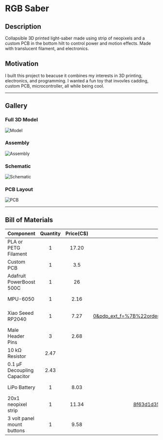 # RGB Saber

## Description

Collapsible 3D printed light-saber made using strip of neopixels and a custom PCB in the bottom hilt to control power and motion effects. Made with translucent filament, and electronics.

## Motivation

I built this project to beacuse it combines my interests in 3D printing, electronics, and programming. I wanted a fun toy that invovles cadding, custom PCB, microcontroller, all while being cool.

---

## Gallery

### Full 3D Model
![Model](https://hc-cdn.hel1.your-objectstorage.com/s/v3/1d36873c29ba3a11aa21cd488ee18cd1a008545b_image.png)

### Assembly
![Assembly](https://hc-cdn.hel1.your-objectstorage.com/s/v3/33c3c40f43e308743065bab0ddf5dd657cb26b87_image.png)

### Schematic
![Schematic](https://hc-cdn.hel1.your-objectstorage.com/s/v3/510a52b7503bd1756012874e082a3a52cb886434_image.png)

### PCB Layout
![PCB](https://hc-cdn.hel1.your-objectstorage.com/s/v3/de6bb687d293a6ab25cb9b345f19867af3f4dfba_image.png)

---

## Bill of Materials

| Component                    | Quantity | Price(C$)    | Price    |
|------------------------------|:--------:|:--------:|:--------:|
| PLA or PETG Filament         |     1    | 17.20    | https://www.aliexpress.com/item/1005008799080678.html?spm=a2g0o.productlist.main.7.569155c4LpDaiD&algo_pvid=0cdf618c-4ac8-48f3-b76c-637597b9bf32&algo_exp_id=0cdf618c-4ac8-48f3-b76c-637597b9bf32-6&pdp_ext_f=%7B%22order%22%3A%2220%22%2C%22eval%22%3A%221%22%7D&pdp_npi=4%40dis%21CAD%2117.90%2117.20%21%21%2112.76%2112.26%21%402103241117496011728381886e0cfc%2112000046709698104%21sea%21CA%210%21ABX&curPageLogUid=TTxfIs3iXczu&utparam-url=scene%3Asearch%7Cquery_from%3A      |
| Custom PCB                   |     1    | 3.5      |       |
| Adafruit PowerBoost 500C     |     1    | 26       |       |
| MPU-6050                     |     1    | 2.16     | https://www.aliexpress.com/item/1005005682188615.html?spm=a2g0o.productlist.main.1.4e535c1dwuSMoC&algo_pvid=f0dd6247-6be6-4e40-af29-3791f561f5f8&algo_exp_id=f0dd6247-6be6-4e40-af29-3791f561f5f8-0&pdp_ext_f=%7B%22order%22%3A%22116%22%2C%22eval%22%3A%221%22%7D&pdp_npi=4%40dis%21CAD%212.86%212.16%21%21%2114.63%2111.05%21%402103247417496010492627169e4559%2112000033996007871%21sea%21CA%210%21ABX&curPageLogUid=RwTCb5QPqLdb&utparam-url=scene%3Asearch%7Cquery_from%3A      |
| Xiao Seeed RP2040            |     1    | 7.27     | https://www.aliexpress.com/item/1005008417542061.html?spm=a2g0o.productlist.main.1.481e7008rivjqS&algo_pvid=11cc1144-b9ab-43a2-9c0c-267de2563945&algo_exp_id=11cc1144-b9ab-43a2-9c0c-267de2563945-0&pdp_ext_f=%7B%22order%22%3A%22492%22%2C%22eval%22%3A%221%22%2C%22orig_sl_item_id%22%3A%221005008417542061%22%2C%22orig_item_id%22%3A%221005004459618789%22%7D&pdp_npi=4%40dis%21CAD%2115.94%217.27%21%21%2111.36%215.18%21%40210318e817496012303111303e073d%2112000044970570433%21sea%21CA%210%21ABX&curPageLogUid=BhqjZfFO2lA9&utparam-url=scene%3Asearch%7Cquery_from%3A      |
| Male Header Pins             |     3    | 2.68      | https://www.aliexpress.com/item/4000873858801.html?spm=a2g0o.productlist.main.1.17653d7caZEbCX&algo_pvid=7e6c9525-c84d-4b88-aefa-1952674cd5f5&algo_exp_id=7e6c9525-c84d-4b88-aefa-1952674cd5f5-0&pdp_ext_f=%7B%22order%22%3A%223658%22%2C%22eval%22%3A%221%22%7D&pdp_npi=4%40dis%21CAD%213.38%212.68%21%21%212.41%211.91%21%402103201917496012834233808e26f4%2110000010058190554%21sea%21CA%210%21ABX&curPageLogUid=K9WqpqLKTFdv&utparam-url=scene%3Asearch%7Cquery_from%3A      |
| 10 kΩ Resistor               |     2.47    |          | https://www.aliexpress.com/item/1005005670101072.html?spm=a2g0o.productlist.main.1.18ae7373QzZA2B&algo_pvid=66fd1724-733f-4ce0-8ba8-34b341e39640&algo_exp_id=66fd1724-733f-4ce0-8ba8-34b341e39640-0&pdp_ext_f=%7B%22order%22%3A%222247%22%2C%22eval%22%3A%221%22%7D&pdp_npi=4%40dis%21CAD%214.87%212.47%21%21%2124.95%2112.69%21%402103146f17496015463302370ed9d1%2112000033959066986%21sea%21CA%210%21ABX&curPageLogUid=KcMaed1KghFK&utparam-url=scene%3Asearch%7Cquery_from%3A      |
| 0.1 µF Decoupling Capacitor  |     2.43    |          | https://www.aliexpress.com/item/32973259342.html?spm=a2g0o.productlist.main.2.745060c6mVOSL3&algo_pvid=0f00e17f-19ee-4d8d-9fb7-312d358b29b6&algo_exp_id=0f00e17f-19ee-4d8d-9fb7-312d358b29b6-1&pdp_ext_f=%7B%22order%22%3A%222123%22%2C%22eval%22%3A%221%22%7D&pdp_npi=4%40dis%21CAD%213.13%212.43%21%21%2116.01%2112.43%21%402101c72a17496015899788222eda07%2166651074293%21sea%21CA%210%21ABX&curPageLogUid=grwcmkgx2m7M&utparam-url=scene%3Asearch%7Cquery_from%3A      |
| LiPo Battery                 |     1    | 8.03    | https://www.aliexpress.com/item/1005007252723935.html?spm=a2g0o.productlist.main.31.39d23b2cyRTTV5&algo_pvid=7b6f0939-255b-4789-9e2d-1e0eb49a3b33&algo_exp_id=7b6f0939-255b-4789-9e2d-1e0eb49a3b33-30&pdp_ext_f=%7B%22order%22%3A%22417%22%2C%22eval%22%3A%221%22%7D&pdp_npi=4%40dis%21CAD%2115.06%218.03%21%21%2177.11%2141.14%21%402103277f17496013600106529efb7d%2112000039955346439%21sea%21CA%210%21ABX&curPageLogUid=LuUbCz3WH4yr&utparam-url=scene%3Asearch%7Cquery_from%3A      |
| 20x1 neopixel strip	         |     1    | 11.34         |  https://www.aliexpress.com/item/1005004289391906.html?spm=a2g0o.prohttps://www.aliexpress.com/item/1005004289391906.html?spm=a2g0o.productlist.main.22.47514d9box6iEa&utparam-url=scene%3Asearch%7Cquery_from%3Apc_back_same_best&algo_pvid=3988296f-0dd2-4bec-8b73-8f63d1d35268&algo_exp_id=3988296f-0dd2-4bec-8b73-8f63d1d35268&pdp_ext_f=%7B%22order%22%3A%227482%22%7D&pdp_npi=4%40dis%21CAD%2125.62%2111.34%21%21%21131.20%2158.08%21%40210318e817496014993624942e0747%2112000038338767442%21sea%21CA%210%21ABXductlist.main.22.47514d9box6iEa&utparam-url=scene%3Asearch%7Cquery_from%3Apc_back_same_best&algo_pvid=3988296f-0dd2-4bec-8b73-8f63d1d35268&algo_exp_id=3988296f-0dd2-4bec-8b73-8f63d1d35268&pdp_ext_f=%7B%22order%22%3A%227482%22%7D&pdp_npi=4%40dis%21CAD%2125.62%2111.34%21%21%21131.20%2158.08%21%40210318e817496014993624942e0747%2112000038338767442%21sea%21CA%210%21ABX     |
| 3 volt panel mount buttons   |     1    | 9.58     | https://www.aliexpress.com/item/32811291365.html?spm=a2g0o.productlist.main.1.6fe94879HZS8la&algo_pvid=d12cfa4a-bb13-466b-ba3c-29940c8b7132&algo_exp_id=d12cfa4a-bb13-466b-ba3c-29940c8b7132-0&pdp_ext_f=%7B%22order%22%3A%222%22%2C%22eval%22%3A%221%22%7D&pdp_npi=4%40dis%21CAD%219.98%219.58%21%21%217.11%216.83%21%402101eac917496014501275389e242c%2112000032369815459%21sea%21CA%210%21ABX&curPageLogUid=aaAEn5JpLPBH&utparam-url=scene%3Asearch%7Cquery_from%3A      |
